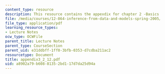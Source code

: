 ```yaml
---
content_type: resource
description: This resource contains the appexdix for chapter 2 -Basics Machinary.
file: /media/courses/12-864-inference-from-data-and-models-spring-2005/a8902a79b60881352bd117d7da25d94a_appendix3_2_12.pdf
file_type: application/pdf
learning_resource_types:
- Lecture Notes
ocw_type: OCWFile
parent_title: Lecture Notes
parent_type: CourseSection
parent_uid: e31ddbff-1ff0-3bfb-0353-d7cdba211ac2
resourcetype: Document
title: appendix3_2_12.pdf
uid: a8902a79-b608-8135-2bd1-17d7da25d94a
---
```

